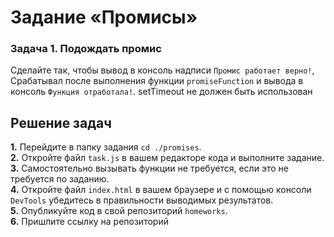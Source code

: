 # Задание «Промисы»

### Задача 1. Подождать промис

Сделайте так, чтобы вывод в консоль надписи `Промис работает верно!`, Срабатывал после выполнения функции `promiseFunction` и вывода в консоль `Функция отработала!`. setTimeout не должен быть использован


## Решение задач
**1.** Перейдите в папку задания `cd ./promises`. <br>
**2.** Откройте файл `task.js` в вашем редакторе кода и выполните задание. <br>
**3.** Самостоятельно вызывать функции не требуется, если это не требуется по заданию. <br>
**4.** Откройте файл `index.html` в вашем браузере и с помощью консоли `DevTools` убедитесь в правильности выводимых результатов. <br>
**5.** Опубликуйте код в свой репозиторий `homeworks`.<br>
**6.** Пришлите ссылку на репозиторий
